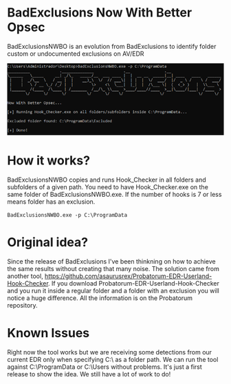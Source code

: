 # BadExclusions Now With Better Opsec
BadExclusionsNWBO is an evolution from BadExclusions to identify folder custom or undocumented exclusions on AV/EDR

![Screenshot](Img/results.png)

# How it works?
BadExclusionsNWBO copies and runs Hook_Checker in all folders and subfolders of a given path. You need to have Hook_Checker.exe on the same folder of BadExclusionsNWBO.exe. If the number of hooks is 7 or less means folder has an exclusion.

```
BadExclusionsNWBO.exe -p C:\ProgramData
```

# Original idea?
Since the release of BadExclusions I've been thinkning on how to achieve the same results without creating that many noise. The solution came from another tool, https://github.com/asaurusrex/Probatorum-EDR-Userland-Hook-Checker. If you download Probatorum-EDR-Userland-Hook-Checker and you run it inside a regular folder and a folder with an exclusion you will notice a huge difference. All the information is on the Probatorum repository.

# Known Issues
Right now the tool works but we are receiving some detections from our current EDR only when specifying C:\ as a folder path. We can run the tool against C:\ProgramData or C:\Users without problems. It's just a first release to show the idea. We still have a lot of work to do!
